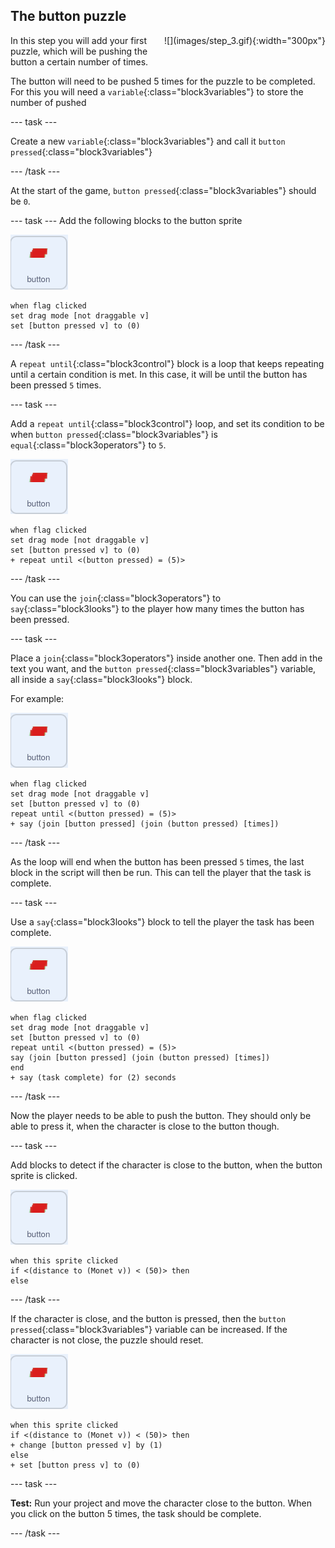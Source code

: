 ## The button puzzle

<div style="display: flex; flex-wrap: wrap">
<div style="flex-basis: 200px; flex-grow: 1; margin-right: 15px;">
In this step you will add your first puzzle, which will be pushing the button a certain number of times.
</div>
<div>
![](images/step_3.gif){:width="300px"}
</div>
</div>

The button will need to be pushed 5 times for the puzzle to be completed. For this you will need a `variable`{:class="block3variables"} to store the number of pushed

--- task ---

Create a new `variable`{:class="block3variables"} and call it `button pressed`{:class="block3variables"}

--- /task ---

At the start of the game, `button pressed`{:class="block3variables"} should be `0`.

--- task ---
Add the following blocks to the button sprite

![button sprite](images/button-sprite.png)
```blocks3
when flag clicked
set drag mode [not draggable v]
set [button pressed v] to (0)
```
--- /task ---

A `repeat until`{:class="block3control"} block is a loop that keeps repeating until a certain condition is met. In this case, it will be until the button has been pressed `5` times.

--- task ---

Add a `repeat until`{:class="block3control"} loop, and set its condition to be when `button pressed`{:class="block3variables"} is `equal`{:class="block3operators"} to `5`.

![button sprite](images/button-sprite.png)
```blocks3
when flag clicked
set drag mode [not draggable v]
set [button pressed v] to (0)
+ repeat until <(button pressed) = (5)>
```
--- /task ---

You can use the `join`{:class="block3operators"} to `say`{:class="block3looks"} to the player how many times the button has been pressed.

--- task ---

Place a `join`{:class="block3operators"} inside another one. Then add in the text you want, and the `button pressed`{:class="block3variables"} variable, all inside a `say`{:class="block3looks"} block.

For example:

![button sprite](images/button-sprite.png)
```blocks3
when flag clicked
set drag mode [not draggable v]
set [button pressed v] to (0)
repeat until <(button pressed) = (5)>
+ say (join [button pressed] (join (button pressed) [times])
```
--- /task ---

As the loop will end when the button has been pressed `5` times, the last block in the script will then be run. This can tell the player that the task is complete.

--- task ---

Use a `say`{:class="block3looks"} block to tell the player the task has been complete.

![button sprite](images/button-sprite.png)
```blocks3
when flag clicked
set drag mode [not draggable v]
set [button pressed v] to (0)
repeat until <(button pressed) = (5)>
say (join [button pressed] (join (button pressed) [times])
end
+ say (task complete) for (2) seconds
```

--- /task ---

Now the player needs to be able to push the button. They should only be able to press it, when the character is close to the button though.

--- task ---

Add blocks to detect if the character is close to the button, when the button sprite is clicked.

![button sprite](images/button-sprite.png)
```blocks3
when this sprite clicked
if <(distance to (Monet v)) < (50)> then
else
```

--- /task ---

If the character is close, and the button is pressed, then the `button pressed`{:class="block3variables"} variable can be increased. If the character is not close, the puzzle should reset.

![button sprite](images/button-sprite.png)
```blocks3
when this sprite clicked
if <(distance to (Monet v)) < (50)> then
+ change [button pressed v] by (1)
else
+ set [button press v] to (0)
```

--- task ---

**Test:** Run your project and move the character close to the button. When you click on the button 5 times, the task should be complete.

--- /task ---

